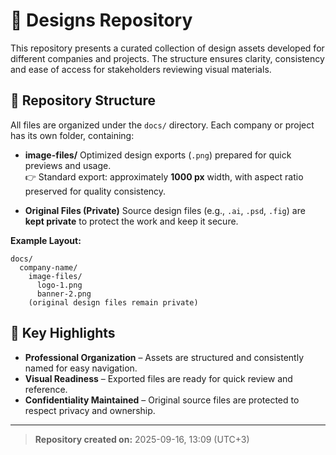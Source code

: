 # 🎨 Designs Repository

This repository presents a curated collection of design assets developed for different companies and projects. The structure ensures clarity, consistency and ease of access for stakeholders reviewing visual materials.

## 📂 Repository Structure

All files are organized under the `docs/` directory. Each company or project has its own folder, containing:

* **image-files/**
  Optimized design exports (`.png`) prepared for quick previews and usage.  
  👉 Standard export: approximately **1000 px** width, with aspect ratio preserved for quality consistency.

* **Original Files (Private)**
  Source design files (e.g., `.ai`, `.psd`, `.fig`) are **kept private** to protect the work and keep it secure.

**Example Layout:**

```
docs/
  company-name/
    image-files/
      logo-1.png
      banner-2.png
    (original design files remain private)
```

## 🌟 Key Highlights

* **Professional Organization** – Assets are structured and consistently named for easy navigation.
* **Visual Readiness** – Exported files are ready for quick review and reference.
* **Confidentiality Maintained** – Original source files are protected to respect privacy and ownership.

---
> **Repository created on:** 2025-09-16, 13:09 (UTC+3)
